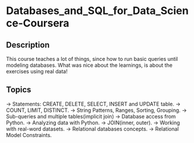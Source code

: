 # Databases_and_SQL_for_Data_Science-Coursera

## Description 
This course teaches a lot of things, since how to run basic queries until modeling databases. 
What was nice about the learnings, is about the exercises using real data!

## Topics
-> Statements: CREATE, DELETE, SELECT, INSERT and UPDATE table.
-> COUNT, LIMIT, DISTINCT.
-> String Patterns, Ranges, Sorting, Grouping.
-> Sub-queries and multiple tables(implicit join)
-> Database access from Python.
-> Analyzing data with Python.
-> JOIN(inner, outer).
-> Working with real-word datasets.
-> Relational databases concepts.
-> Relational Model Constraints.
 
